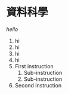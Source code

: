 # 資料科學
*hello*  
1. hi
  1. hi
  1. hi
1. hi
1. First instruction
   1. Sub-instruction
   1. Sub-instruction
1. Second instruction
